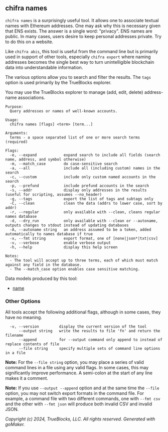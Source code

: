 ## chifra names

`chifra names` is a surprisingly useful tool. It allows one to associate textual names with Ethereum
addresses. One may ask why this is necessary given that ENS exists. The answer is a single
word: "privacy". ENS names are public. In many cases, users desire to keep personal addresses
private. Try to do this on a website.

Like `chifra abis`, this tool is useful from the command line but is primarily used in support of
other tools, especially `chifra export` where naming addresses becomes the single best way to
turn unintelligible blockchain data into understandable information.

The various options allow you to search and filter the results. The `tags` option is used primarily
by the TrueBlocks explorer.

You may use the TrueBlocks explorer to manage (add, edit, delete) address-name associations.

```[plaintext]
Purpose:
  Query addresses or names of well-known accounts.

Usage:
  chifra names [flags] <term> [term...]

Arguments:
  terms - a space separated list of one or more search terms (required)

Flags:
  -e, --expand            expand search to include all fields (search name, address, and symbol otherwise)
  -m, --match_case        do case-sensitive search
  -a, --all               include all (including custom) names in the search
  -c, --custom            include only custom named accounts in the search
  -p, --prefund           include prefund accounts in the search
  -s, --addr              display only addresses in the results (useful for scripting, assumes --no_header)
  -g, --tags              export the list of tags and subtags only
  -C, --clean             clean the data (addrs to lower case, sort by addr)
  -r, --regular           only available with --clean, cleans regular names database
  -d, --dry_run           only available with --clean or --autoname, outputs changes to stdout instead of updating databases
  -A, --autoname string   an address assumed to be a token, added automatically to names database if true
  -x, --fmt string        export format, one of [none|json*|txt|csv]
  -v, --verbose           enable verbose output
  -h, --help              display this help screen

Notes:
  - The tool will accept up to three terms, each of which must match against any field in the database.
  - The --match_case option enables case sensitive matching.
```

Data models produced by this tool:

- [name](/data-model/accounts/#name)

### Other Options

All tools accept the following additional flags, although in some cases, they have no meaning.

```[plaintext]
  -v, --version         display the current version of the tool
      --output string   write the results to file 'fn' and return the filename
      --append          for --output command only append to instead of replace contents of file
      --file string     specify multiple sets of command line options in a file
```

**Note:** For the `--file string` option, you may place a series of valid command lines in a file using any
valid flags. In some cases, this may significantly improve performance. A semi-colon at the start
of any line makes it a comment.

**Note:** If you use `--output --append` option and at the same time the `--file` option, you may not switch
export formats in the command file. For example, a command file with two different commands, one with `--fmt csv`
and the other with `--fmt json` will produce both invalid CSV and invalid JSON.

*Copyright (c) 2024, TrueBlocks, LLC. All rights reserved. Generated with goMaker.*
